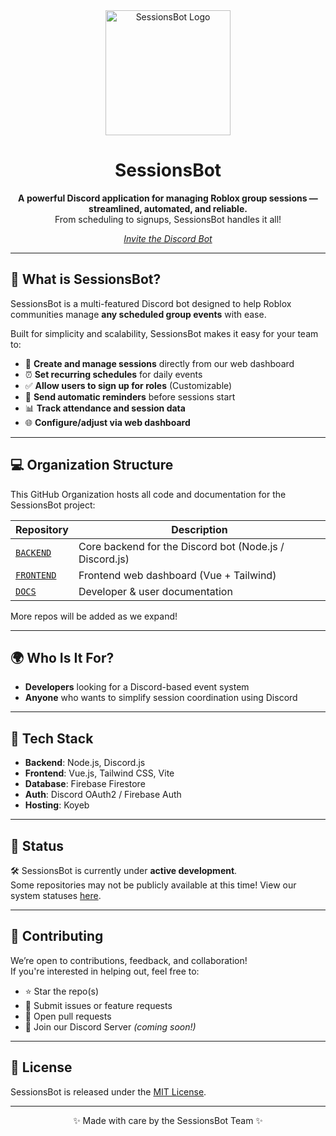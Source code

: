 <!-- SessionsBot Organization README -->

<div align="center">

<img src="https://github.com/SessionsBot/frontend-main/blob/ecb01f3baa3070415ec8504efc494123838dce65/src/assets/sessionsBotWithText.png" alt="SessionsBot Logo" width="200" />

# SessionsBot

**A powerful Discord application for managing Roblox group sessions — streamlined, automated, and reliable.**  
From scheduling to signups, SessionsBot handles it all!

[*Invite the Discord Bot*](https://invite.sessionsbot.fyi)


</div>

---

## 📌 What is SessionsBot?

SessionsBot is a multi-featured Discord bot designed to help Roblox communities manage **any scheduled group events** with ease.

Built for simplicity and scalability, SessionsBot makes it easy for your team to:
- 📅 **Create and manage sessions** directly from our web dashboard
- ⏰ **Set recurring schedules** for daily events
- ✅ **Allow users to sign up for roles** (Customizable)
- 🔔 **Send automatic reminders** before sessions start
- 📊 **Track attendance and session data**
- 🌐 **Configure/adjust via web dashboard**

---

## 💻 Organization Structure

This GitHub Organization hosts all code and documentation for the SessionsBot project:

| Repository | Description |
|------------|-------------|
| [`BACKEND`](https://github.com/SessionsBot/backend) | Core backend for the Discord bot (Node.js / Discord.js) |
| [`FRONTEND`](https://github.com/SessionsBot/frontend) | Frontend web dashboard (Vue + Tailwind) |
| [`DOCS`](https://github.com/SessionsBot/docs) | Developer & user documentation |

More repos will be added as we expand!

---

## 🌍 Who Is It For?

- **Developers** looking for a Discord-based event system
- **Anyone** who wants to simplify session coordination using Discord

---

## 🧠 Tech Stack

- **Backend**: Node.js, Discord.js
- **Frontend**: Vue.js, Tailwind CSS, Vite
- **Database**: Firebase Firestore
- **Auth**: Discord OAuth2 / Firebase Auth
- **Hosting**: Koyeb

---

## 📣 Status

🛠️ SessionsBot is currently under **active development**.  
Some repositories may not be publicly available at this time!
View our system statuses [here](https://status.sessionsbot.fyi).


---

## 🙌 Contributing

We’re open to contributions, feedback, and collaboration!  
If you're interested in helping out, feel free to:

- ⭐ Star the repo(s)
- 🐛 Submit issues or feature requests
- 🔧 Open pull requests
- 💬 Join our Discord Server  *(coming soon!)*

---

## 📄 License

SessionsBot is released under the [MIT License](https://choosealicense.com/licenses/mit/).

---

<div align="center">

✨ Made with care by the SessionsBot Team ✨

</div>
